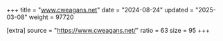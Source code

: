 +++
title = "www.cweagans.net"
date = "2024-08-24"
updated = "2025-03-08"
weight = 97720

[extra]
source = "https://www.cweagans.net/"
ratio = 63
size = 95
+++
